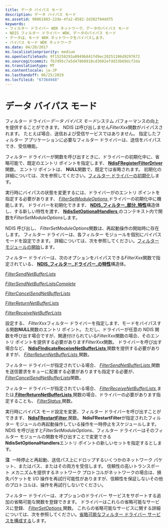 ```yaml
---
title: データ バイパス モード
description: データ バイパス モード
ms.assetid: 98061803-22de-4fa2-8582-2d382f84dd75
keywords:
- フィルター ドライバー WDK ネットワーク、データのバイパス モード
- NDIS フィルター ドライバー WDK、データのバイパス モード
- データは、モード WDK ネットワークをバイパスします。
- バイパス モード WDK ネットワーク
ms.date: 04/20/2017
ms.localizationpriority: medium
ms.openlocfilehash: 9f15258293a0949b841fd9ec20251106d9297672
ms.sourcegitcommit: fb7d95c7a5d47860918cd3602efdd33b69dcf2da
ms.translationtype: MT
ms.contentlocale: ja-JP
ms.lasthandoff: 06/25/2019
ms.locfileid: "67364948"
---
```

# <a name="data-bypass-mode"></a>データ バイパス モード





フィルター ドライバー*データ バイパス モード*システム パフォーマンスの向上を提供することができます。 NDIS は呼び出しません*FilterXxx*関数がバイパスされます。 たとえば場合、送信および受信サービスではありません。 指定したフィルター アプリケーションに必要なフィルター ドライバーは、送信をバイパスでき、受信機能。

フィルター ドライバーが関数を呼び出すときに、ドライバーの初期化中に、省略可能で、既定のエントリ ポイントを指定します、 [ **NdisFRegisterFilterDriver** ](https://docs.microsoft.com/windows-hardware/drivers/ddi/content/ndis/nf-ndis-ndisfregisterfilterdriver)関数。 エントリ ポイントは、 **NULL**関数で、既定では省略されます。 初期化の詳細については、次を参照してください。[フィルター ドライバーの初期化](initializing-a-filter-driver.md)します。

実行時にバイパスの状態を変更するには、ドライバーがのエントリ ポイントを指定する必要があります、 [ *FilterSetModuleOptions* ](https://docs.microsoft.com/windows-hardware/drivers/ddi/content/ndis/nc-ndis-filter_set_module_options)ドライバーの初期化中に機能します。 ドライバーを初期化できます、 [ **NDIS\_フィルター\_部分\_特性**](https://docs.microsoft.com/windows-hardware/drivers/ddi/content/ndis/ns-ndis-_ndis_filter_partial_characteristics)構造体し、する新しい特性を渡す、 [ **NdisSetOptionalHandlers** ](https://docs.microsoft.com/windows-hardware/drivers/ddi/content/ndis/nf-ndis-ndissetoptionalhandlers)のコンテキスト内で関数を*FilterSetModuleOptions*します。

NDIS 呼び出し、 *FilterSetModuleOptions*関数は、再起動操作の開始時に存在します。 フィルター ドライバーは、各フィルター モジュールを個別にバイパス モードを設定できます。 詳細については、次を参照してください。[フィルター モジュールの開始](starting-a-filter-module.md)します。

フィルター ドライバーは、次のオプションをバイパスできる*FilterXxx*関数で指定されている、 [ **NDIS\_フィルター\_ドライバー\_の特性**](https://docs.microsoft.com/windows-hardware/drivers/ddi/content/ndis/ns-ndis-_ndis_filter_driver_characteristics)構造体。

[*FilterSendNetBufferLists*](https://docs.microsoft.com/windows-hardware/drivers/ddi/content/ndis/nc-ndis-filter_send_net_buffer_lists)

[*FilterSendNetBufferListsComplete*](https://docs.microsoft.com/windows-hardware/drivers/ddi/content/ndis/nc-ndis-filter_send_net_buffer_lists_complete)

[*FilterCancelSendNetBufferLists*](https://docs.microsoft.com/windows-hardware/drivers/ddi/content/ndis/nc-ndis-filter_cancel_send_net_buffer_lists)

[*FilterReturnNetBufferLists*](https://docs.microsoft.com/windows-hardware/drivers/ddi/content/ndis/nc-ndis-filter_return_net_buffer_lists)

[*FilterReceiveNetBufferLists*](https://docs.microsoft.com/windows-hardware/drivers/ddi/content/ndis/nc-ndis-filter_receive_net_buffer_lists)

設定する、 *FilterXxx*フィルター ドライバーを指定します、モードをバイパスする関数**NULL**関数のエントリ ポイント。 ただし、ドライバーが任意の NDIS 関数を呼び出す場合ですが、関連付けられている*FilterXxx*関数の場合、そのエントリ ポイントを提供する必要があります*FilterXxx*関数。 ドライバーを呼び出す場合など、 [ **NdisFIndicateReceiveNetBufferLists** ](https://docs.microsoft.com/windows-hardware/drivers/ddi/content/ndis/nf-ndis-ndisfindicatereceivenetbufferlists)関数を提供する必要がありますが、 [ *FilterReturnNetBufferLists* ](https://docs.microsoft.com/windows-hardware/drivers/ddi/content/ndis/nc-ndis-filter_return_net_buffer_lists)関数。

フィルター ドライバーが指定されている場合、 [ *FilterSendNetBufferLists* ](https://docs.microsoft.com/windows-hardware/drivers/ddi/content/ndis/nc-ndis-filter_send_net_buffer_lists)関数を送信要求をキューに配置する必要がありますも指定する必要が、 [ *FilterCancelSendNetBufferLists*](https://docs.microsoft.com/windows-hardware/drivers/ddi/content/ndis/nc-ndis-filter_cancel_send_net_buffer_lists)関数。

フィルター ドライバーが指定されている場合、 [ *FilterReceiveNetBufferLists* ](https://docs.microsoft.com/windows-hardware/drivers/ddi/content/ndis/nc-ndis-filter_receive_net_buffer_lists)または[ **FilterReturnNetBufferLists** ](https://docs.microsoft.com/windows-hardware/drivers/ddi/content/ndis/nc-ndis-filter_return_net_buffer_lists)関数の場合、ドライバーの必要があります指定することも、 [ *FilterStatus* ](https://docs.microsoft.com/windows-hardware/drivers/ddi/content/ndis/nc-ndis-filter_status)関数。

実行時にバイパス モード設定を変更、フィルター ドライバーを呼び出すことができます、 [ **NdisFRestartFilter** ](https://docs.microsoft.com/windows-hardware/drivers/ddi/content/ndis/nf-ndis-ndisfrestartfilter)関数。 **NdisFRestartFilter**が指定されたフィルター モジュールの再起動操作している操作を一時停止をスケジュールします。 NDIS を呼び出すと*FilterSetModuleOptions*、フィルター ドライバーはそのフィルター モジュールの関数を呼び出すことで変更できる**NdisSetOptionalHandlers**エントリ ポイントの新しいセットを指定するとします。

**注**  一時停止と再起動、送信パス上にドロップするいくつかのネットワーク パケット、またはパス、またはその両方を受信します。 信頼性の高いトランスポート メカニズムを提供するネットワーク プロトコルがネットワークの場合は、損失パケットを I/O 操作を再試行可能性がありますが、信頼性を保証しないその他のプロトコルは、操作を再試行しないでください。

 

フィルター ドライバーは、オプションのドライバー サービスをサポートする追加の省略可能な関数を登録できます。 ドライバーはこれらの省略可能なサービスに登録、 [ *FilterSetOptions* ](https://docs.microsoft.com/windows-hardware/drivers/ddi/content/ndis/nc-ndis-set_options)関数。 これらの省略可能なサービスに関する詳細については、次を参照してください。[省略可能なフィルター ドライバー サービスを構成する](configuring-optional-filter-driver-services.md)します。

 

 





